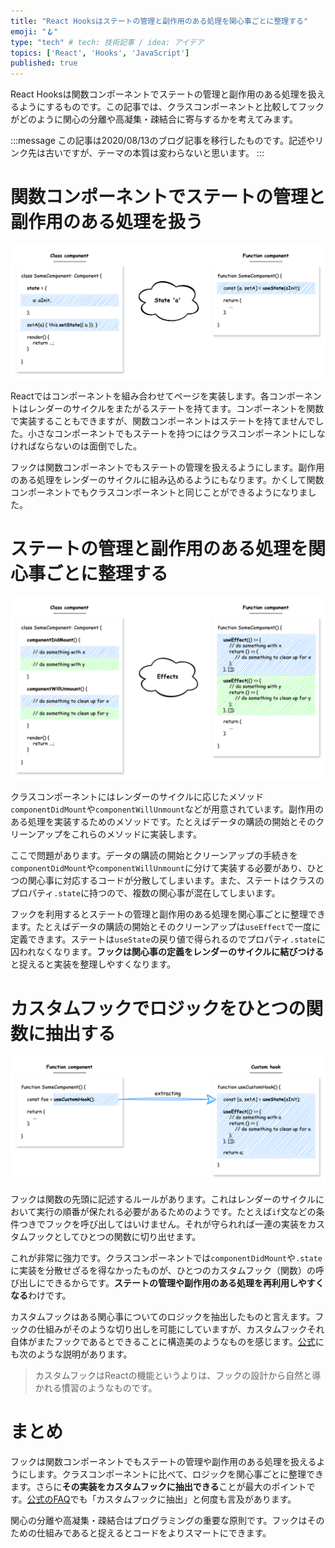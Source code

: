 ```yaml
---
title: "React Hooksはステートの管理と副作用のある処理を関心事ごとに整理する"
emoji: "🪝"
type: "tech" # tech: 技術記事 / idea: アイデア
topics: ['React', 'Hooks', 'JavaScript']
published: true
---
```


React Hooksは関数コンポーネントでステートの管理と副作用のある処理を扱えるようにするものです。この記事では、クラスコンポーネントと比較してフックがどのように関心の分離や高凝集・疎結合に寄与するかを考えてみます。

:::message
この記事は2020/08/13のブログ記事を移行したものです。記述やリンク先は古いですが、テーマの本質は変わらないと思います。
:::

# 関数コンポーネントでステートの管理と副作用のある処理を扱う

![useState](/images/react-hooks-usestate.png)

Reactではコンポーネントを組み合わせてページを実装します。各コンポーネントはレンダーのサイクルをまたがるステートを持てます。コンポーネントを関数で実装することもできますが、関数コンポーネントはステートを持てませんでした。小さなコンポーネントでもステートを持つにはクラスコンポーネントにしなければならないのは面倒でした。

フックは関数コンポーネントでもステートの管理を扱えるようにします。副作用のある処理をレンダーのサイクルに組み込めるようにもなります。かくして関数コンポーネントでもクラスコンポーネントと同じことができるようになりました。

# ステートの管理と副作用のある処理を関心事ごとに整理する

![useEffect](/images/react-hooks-useeffect.png)

クラスコンポーネントにはレンダーのサイクルに応じたメソッド`componentDidMount`や`componentWillUnmount`などが用意されています。副作用のある処理を実装するためのメソッドです。たとえばデータの購読の開始とそのクリーンアップをこれらのメソッドに実装します。

ここで問題があります。データの購読の開始とクリーンアップの手続きを`componentDidMount`や`componentWillUnmount`に分けて実装する必要があり、ひとつの関心事に対応するコードが分散してしまいます。また、ステートはクラスのプロパティ`.state`に持つので、複数の関心事が混在してしまいます。

フックを利用するとステートの管理と副作用のある処理を関心事ごとに整理できます。たとえばデータの購読の開始とそのクリーンアップは`useEffect`で一度に定義できます。ステートは`useState`の戻り値で得られるのでプロパティ`.state`に囚われなくなります。**フックは関心事の定義をレンダーのサイクルに結びつける**と捉えると実装を整理しやすくなります。

# カスタムフックでロジックをひとつの関数に抽出する

![Custom hook](/images/react-hooks-custom-hook.png)

フックは関数の先頭に記述するルールがあります。これはレンダーのサイクルにおいて実行の順番が保たれる必要があるためのようです。たとえば`if`文などの条件つきでフックを呼び出してはいけません。それが守られれば一連の実装をカスタムフックとしてひとつの関数に切り出せます。

これが非常に強力です。クラスコンポーネントでは`componentDidMount`や`.state`に実装を分散せざるを得なかったものが、ひとつのカスタムフック（関数）の呼び出しにできるからです。**ステートの管理や副作用のある処理を再利用しやすくなる**わけです。

カスタムフックはある関心事についてのロジックを抽出したものと言えます。フックの仕組みがそのような切り出しを可能にしていますが、カスタムフックそれ自体がまたフックであるとできることに構造美のようなものを感じます。[公式](https://ja.reactjs.org/docs/hooks-custom.html)にも次のような説明があります。

> カスタムフックはReactの機能というよりは、フックの設計から自然と導かれる慣習のようなものです。

# まとめ

フックは関数コンポーネントでもステートの管理や副作用のある処理を扱えるようにします。クラスコンポーネントに比べて、ロジックを関心事ごとに整理できます。さらに**その実装をカスタムフックに抽出できる**ことが最大のポイントです。[公式のFAQ](https://ja.reactjs.org/docs/hooks-faq.html)でも「カスタムフックに抽出」と何度も言及があります。

関心の分離や高凝集・疎結合はプログラミングの重要な原則です。フックはそのための仕組みであると捉えるとコードをよりスマートにできます。
